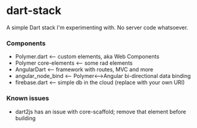 dart-stack
==========

A simple Dart stack I'm experimenting with. No server code whatsoever.

### Components

- Polymer.dart <–– custom elements, aka Web Components
- Polymer core-elements <–– some rad elements
- AngularDart <–– framework with routes, MVC and more
- angular_node_bind <–– Polymer<–>Angular bi-directional data binding
- firebase.dart <-- simple db in the cloud (replace with your own URI)

### Known issues

- dart2js has an issue with core-scaffold; remove that element before building